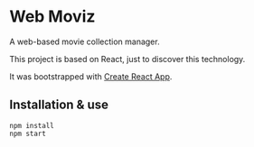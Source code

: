 # Web Moviz

A web-based movie collection manager.

This project is based on React, just to discover this technology.

It was bootstrapped with [Create React App](https://github.com/facebookincubator/create-react-app).

## Installation & use

```
npm install
npm start
```
